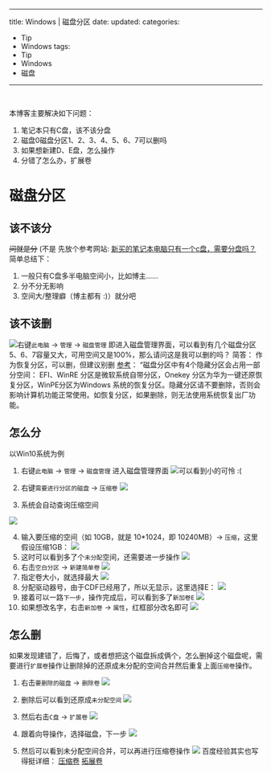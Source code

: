 
---
 title: Windows | 磁盘分区
 date: 
 updated: 
 categories:
 - Tip
 - Windows
 tags:
 - Tip
 - Windows
 - 磁盘
---
>
<!--less-->
﻿

本博客主要解决如下问题：
1. 笔记本只有C盘，该不该分盘
2. 磁盘0磁盘分区1、2、3、4、5、6、7可以删吗
3. 如果想新建D、E盘，怎么操作
4. 分错了怎么办，扩展卷



# 磁盘分区
## 该不该分
~~问就是分~~ (不是
先放个参考网站: [新买的笔记本电脑只有一个c盘，需要分盘吗？](https://www.zhihu.com/question/324839277)
简单总结下：
1. 一般只有C盘多半电脑空间小，比如博主……
2. 分不分无影响
3. 空间大/整理癖（博主都有 :)）就分吧

## 该不该删
![](https://img-blog.csdnimg.cn/2021020913355992.png#pic_center)右键`此电脑` → `管理` → `磁盘管理` 即进入磁盘管理界面，可以看到有几个磁盘分区5、6、7容量又大，可用空间又是100%，那么请问这是我可以删的吗？
简答：
作为恢复分区，可以删，但建议别删
[参考](https://zhuanlan.zhihu.com/p/147533342)：
“磁盘分区中有4个隐藏分区会占用一部分空间： EFI、WinRE 分区是微软系统自带分区，Onekey 分区为华为一键还原恢复分区，WinPE分区为Windows 系统的恢复分区。隐藏分区请不要删除，否则会影响计算机功能正常使用。如恢复分区，如果删除，则无法使用系统恢复出厂功能。

## 怎么分
以Win10系统为例
1. 右键`此电脑` → `管理` → `磁盘管理` 进入磁盘管理界面
![](https://img-blog.csdnimg.cn/20210209134018863.png#pic_center)可以看到小的可怜 :(

2. 右键`需要进行分区的磁盘` → `压缩卷`
![](https://img-blog.csdnimg.cn/20210209134745126.png#pic_center)
3. 系统会自动查询压缩空间

![](https://img-blog.csdnimg.cn/20210209134830709.png#pic_center)

4. 输入要压缩的空间（如 10GB，就是 10*1024，即 10240MB）→ `压缩`，这里假设压缩1GB：
![](https://img-blog.csdnimg.cn/20210209134959344.png#pic_center)
5. 这时可以看到多了个`未分配`空间，还需要进一步操作
![](https://img-blog.csdnimg.cn/20210209135146876.png#pic_center)
6. 右击`空白分区` → `新建简单卷`
![](https://img-blog.csdnimg.cn/20210209135352557.png#pic_center)
7. 指定卷大小，就选择最大
![](https://img-blog.csdnimg.cn/2021020913542216.png#pic_center)
8. 分配驱动器号，由于CDF已经用了，所以无显示，这里选择E：
![](https://img-blog.csdnimg.cn/20210209135523189.png#pic_center)
9. 接着可以一路`下一步`，操作完成后，可以看到多了`新加卷E`
![](https://img-blog.csdnimg.cn/20210209135805541.png#pic_center)
10. 如果想改名字，右击`新加卷` → `属性`，红框部分改名即可
![](https://img-blog.csdnimg.cn/20210209135919327.png#pic_center)


## 怎么删
如果发现建错了，后悔了，或者想把这个磁盘拆成俩个，怎么删掉这个磁盘呢，需要进行`扩展卷`操作让删除掉的还原成未分配的空间合并然后重复上面`压缩卷`操作。

1. 右击`要删除的磁盘` → `删除卷`
![](https://img-blog.csdnimg.cn/20210209140408643.png#pic_center)

2. 删除后可以看到还原成`未分配空间`
![](https://img-blog.csdnimg.cn/20210209140505763.png#pic_center)
3. 然后右击`C盘` → `扩展卷`
![](https://img-blog.csdnimg.cn/20210209140133811.png#pic_center)
4. 跟着向导操作，选择磁盘，下一步
![](https://img-blog.csdnimg.cn/20210209140722591.png#pic_center)

5. 然后可以看到未分配空间合并，可以再进行压缩卷操作
![](https://img-blog.csdnimg.cn/20210209140842327.png#pic_center)
百度经验其实也写得挺详细：
[压缩卷](https://jingyan.baidu.com/article/19192ad8c169dae53e57078e.html)
[拓展卷](https://jingyan.baidu.com/article/9faa72317b000f073c28cbc5.html)
